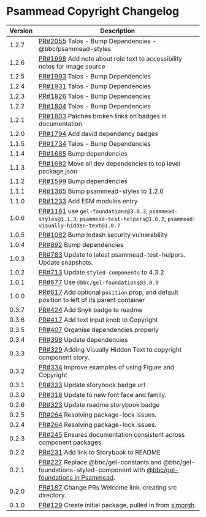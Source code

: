# Psammead Copyright Changelog

<!-- prettier-ignore -->
| Version | Description |
|---------|-------------|
| 1.2.7 | [PR#2055](https://github.com/bbc/psammead/pull/2055) Talos - Bump Dependencies - @bbc/psammead-styles |
| 1.2.6 | [PR#1998](https://github.com/bbc/psammead/pull/1998) Add note about role text to accessibility notes for image source |
| 1.2.5 | [PR#1993](https://github.com/bbc/psammead/pull/1993) Talos - Bump Dependencies |
| 1.2.4 | [PR#1931](https://github.com/bbc/psammead/pull/1931) Talos - Bump Dependencies |
| 1.2.3 | [PR#1826](https://github.com/bbc/psammead/pull/1826) Talos - Bump Dependencies |
| 1.2.2 | [PR#1804](https://github.com/bbc/psammead/pull/1804) Talos - Bump Dependencies |
| 1.2.1 | [PR#1803](https://github.com/bbc/psammead/pull/1803/) Patches broken links on badges in documentation |
| 1.2.0 | [PR#1794](https://github.com/bbc/psammead/pull/1794) Add david dependency badges |
| 1.1.5 | [PR#1734](https://github.com/bbc/psammead/pull/1734) Talos - Bump Dependencies |
| 1.1.4   | [PR#1685](https://github.com/bbc/psammead/pull/1685) Bump dependencies |
| 1.1.3 | [PR#1682](https://github.com/bbc/psammead/pull/1682) Move all dev dependencies to top level package.json |
| 1.1.2   | [PR#1599](https://github.com/bbc/psammead/pull/1599) Bump dependencies |
| 1.1.1 | [PR#1365](https://github.com/bbc/psammead/pull/1365) Bump psammead-styles to 1.2.0 |
| 1.1.0 | [PR#1233](https://github.com/bbc/psammead/pull/1233) Add ESM modules entry |
| 1.0.6   | [PR#1181](https://github.com/bbc/psammead/pull/1181) use `gel-foundations@3.0.3`, `psammead-styles@1.1.3`, `psammead-test-helpers@1.0.2`, `psammead-visually-hidden-text@1.0.7` |
| 1.0.5   | [PR#1082](https://github.com/bbc/psammead/pull/1082) Bump lodash security vulnerability |
| 1.0.4   | [PR#892](https://github.com/bbc/psammead/pull/892) Bump dependencies |
| 1.0.3 | [PR#783](https://github.com/bbc/psammead/pull/783) Update to latest psammead-test-helpers. Update snapshots. |
| 1.0.2   | [PR#713](https://github.com/bbc/psammead/pull/713) Update `styled-components` to 4.3.2 |
| 1.0.1   | [PR#677](https://github.com/bbc/psammead/pull/677) Use `@bbc/gel-foundations@3.0.0` |
| 1.0.0   | [PR#617](https://github.com/bbc/psammead/pull/617) Add optional `position` prop, and default position to left of its parent container |
| 0.3.7   | [PR#424](https://github.com/bbc/psammead/pull/424) Add Snyk badge to readme |
| 0.3.6   | [PR#417](https://github.com/bbc/psammead/pull/417) Add text input knob to Copyright |
| 0.3.5   | [PR#407](https://github.com/bbc/psammead/pull/407) Organise dependencies properly |
| 0.3.4   | [PR#398](https://github.com/bbc/psammead/pull/398) Update dependencies |
| 0.3.3   | [PR#329](https://github.com/BBC/psammead/pull/329) Adding Visually Hidden Text to copyright component story. |
| 0.3.2   | [PR#334](https://github.com/BBC/psammead/pull/334) Improve examples of using Figure and Copyright |
| 0.3.1   | [PR#323](https://github.com/bbc/psammead/pull/323) Update storybook badge url |
| 0.3.0   | [PR#318](https://github.com/BBC/psammead/pull/318) Update to new font face and family. |
| 0.2.6   | [PR#323](https://github.com/BBC/psammead/pull/323) Update readme storybook badge |
| 0.2.5   | [PR#264](https://github.com/BBC/psammead/pull/319) Resolving package-lock issues. |
| 0.2.4   | [PR#264](https://github.com/BBC/psammead/pull/264) Resolving package-lock issues. |
| 0.2.3   | [PR#245](https://github.com/BBC-News/psammead/pull/245) Ensures documentation consistent across component packages. |
| 0.2.2   | [PR#231](https://github.com/BBC-News/psammead/pull/231) Add link to Storybook to README |
| 0.2.1   | [PR#227](https://github.com/BBC-News/psammead/pull/227) Replace @bbc/gel-constants and @bbc/gel-foundations-styled-component with [@bbc/gel-foundations in Psammead](https://github.com/BBC-News/psammead/issues/226). |
| 0.2.0   | [PR#187](https://github.com/BBC-News/psammead/pull/187) Change PRs Welcome link, creating src directory. |
| 0.1.0   | [PR#129](https://github.com/BBC-News/psammead/pull/129) Create initial package, pulled in from [simorgh](https://github.com/BBC-News/simorgh). |
